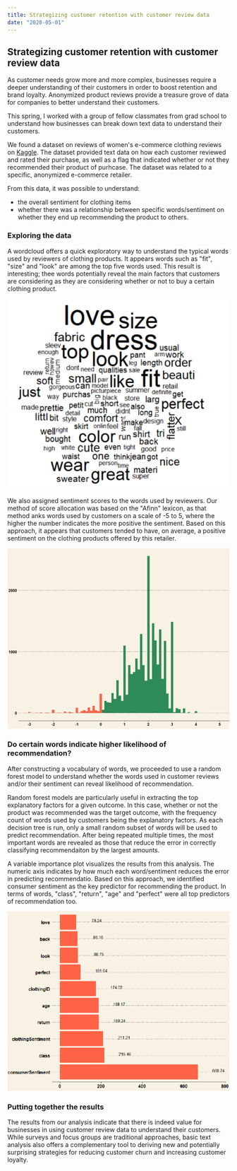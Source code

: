 ```yaml
---
title: Strategizing customer retention with customer review data
date: "2020-05-01"
---
```


## Strategizing customer retention with customer review data

As customer needs grow more and more complex, businesses require a deeper understanding of their customers in order to boost retention and brand loyalty. Anonymized product reviews provide a treasure grove of data for companies to better understand their customers.

This spring, I worked with a group of fellow classmates from grad school to understand how businesses can break down text data to understand their customers.

We found a dataset on reviews of women's e-commerce clothing reviews on [Kaggle](https://www.kaggle.com/nicapotato/womens-ecommerce-clothing-reviews). The dataset provided text data on how each customer reviewed and rated their purchase, as well as a flag that indicated whether or not they recommended their product of purhcase.  The dataset was related to a specific, anonymized e-commerce retailer.

From this data, it was possible to understand:

- the overall sentiment for clothing items
- whether there was a relationship between specific words/sentiment on whether they end up recommending the product to others.

### Exploring the data

A wordcloud offers a quick exploratory way to understand the typical words used by reviewers of clothing products. It appears words such as "fit", "size" and "look" are among the top five words used. This result is interesting; thee words potentially reveal the main factors that customers are considering as they are considering whether or not to buy a certain clothing product.

![Top 100 Words](./assets/review-wordcloud.jpg)

We also assigned sentiment scores to the words used by reviewers. Our method of score allocation was based on the "Afinn" lexicon, as that method anks words used by customers on a scale of -5 to 5, where the higher the number indicates the more positive the sentiment. Based on this approach, it appears that customers tended to have, on average, a positive sentiment on the clothing products offered by this retailer.

![Sentiment](./assets/average-clothing-sentiment.jpg)

### Do certain words indicate higher likelihood of recommendation?

After constructing a vocabulary of words, we proceeded to use a random forest model to understand whether the words used in customer reviews and/or their sentiment can reveal likelihood of recommendation.

Random forest models are particularly useful in extracting the top explanatory factors for a given outcome. In this case, whether or not the product was recommended was the target outcome, with the frequency count of words used by customers being the explanatory factors. As each decision tree is run, only a small random subset of words will be used to predict recommendation. After being repeated multiple times, the most important words are revealed as those that reduce the error in correctly classifying recommendaiton by the largest amounts.

A variable importance plot visualizes the results from this analysis. The numeric axis indicates by how much each word/sentiment reduces the error in predicting recommendatio. Based on this approach, we identified consumer sentiment as the key predictor for recommending the product. In terms of words, "class", "return", "age" and "perfect" were all top predictors of recommendation too.

![Modeling Results](./assets/random-forest-results.jpg)

### Putting together the results

The results from our analysis indicate that there is indeed value for businesses in using customer review data to understand their customers. While surveys and focus groups are traditional approaches, basic text analysis also offers a complementary tool to deriving new and potentially surprising strategies for reducing customer churn and increasing customer loyalty.